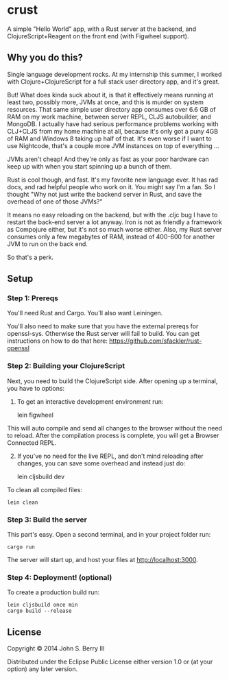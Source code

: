 # crust

A simple "Hello World" app, with a Rust server at the backend, and ClojureScript+Reagent on the front end (with Figwheel support).

## Why you do this?

Single language development rocks. At my internship this summer, I worked with Clojure+ClojureScript for a full stack user directory app, and it's great. 

But! What does kinda suck about it, is that it effectively means running at least two, possibly more, JVMs at once, and this is murder on system resources. That same simple user directory app consumes over 6.6 GB of RAM on my work machine, between server REPL, CLJS autobuilder, and MongoDB. I actually have had serious performance problems working with CLJ+CLJS from my home machine at all, because it's only got a puny 4GB of RAM and Windows 8 taking up half of that. It's even worse if I want to use Nightcode, that's a couple more JVM instances on top of everything ...

JVMs aren't cheap! And they're only as fast as your poor hardware can keep up with when you start spinning up a bunch of them.

Rust is cool though, and fast. It's my favorite new language ever. It has rad docs, and rad helpful people who work on it. You might say I'm a fan. So I thought "Why not just write the backend server in Rust, and save the overhead of one of those JVMs?"

It means no easy reloading on the backend, but with the .cljc bug I have to restart the back-end server a lot anyway. Iron is not as friendly a framework as Compojure either, but it's not so much worse either. Also, my Rust server consumes only a few megabytes of RAM, instead of 400-600 for another JVM to run on the back end. 

So that's a perk.

## Setup

### Step 1: Prereqs

You'll need Rust and Cargo. You'll also want Leiningen. 

You'll also need to make sure that you have the external prereqs for openssl-sys. Otherwise the Rust server will fail to build. You can get instructions on how to do that here: https://github.com/sfackler/rust-openssl

### Step 2: Building your ClojureScript

Next, you need to build the ClojureScript side. After opening up a terminal, you have to options:

1) To get an interactive development environment run:

    lein figwheel

This will auto compile and send all changes to the browser without the
need to reload. After the compilation process is complete, you will
get a Browser Connected REPL. 

2) If you've no need for the live REPL, and don't mind reloading after changes, you can save some overhead and instead just do:

    lein cljsbuild dev
    
To clean all compiled files:

    lein clean
    
### Step 3: Build the server

This part's easy. Open a second terminal, and in your project folder run:

    cargo run
    
The server will start up, and host your files at [http://localhost:3000](http://localhost:3000).

### Step 4: Deployment! (optional)

To create a production build run:

    lein cljsbuild once min
    cargo build --release

## License

Copyright © 2014 John S. Berry III

Distributed under the Eclipse Public License either version 1.0 or (at your option) any later version.
